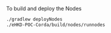 To build and deploy the Nodes
```bash
./gradlew deployNodes
./eHKD-POC-Corda/build/nodes/runnodes
```

